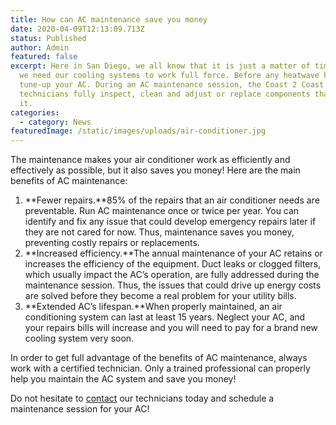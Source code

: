 ```yaml
---
title: How can AC maintenance save you money
date: 2020-04-09T12:13:09.713Z
status: Published
author: Admin
featured: false
excerpt: Here in San Diego, we all know that it is just a matter of time before
  we need our cooling systems to work full force. Before any heatwave kicks in,
  tune-up your AC. During an AC maintenance session, the Coast 2 Coast
  technicians fully inspect, clean and adjust or replace components that need
  it.
categories:
  - category: News
featuredImage: /static/images/uploads/air-conditioner.jpg
---
```

The maintenance makes your air conditioner work as efficiently and effectively as possible, but it also saves you money! Here are the main benefits of AC maintenance:



1. **Fewer repairs.**85% of the repairs that an air conditioner needs are preventable. Run AC maintenance once or twice per year. You can identify and fix any issue that could develop emergency repairs later if they are not cared for now. Thus, maintenance saves you money, preventing costly repairs or replacements.
2. **Increased efficiency.**The annual maintenance of your AC retains or increases the efficiency of the equipment. Duct leaks or clogged filters, which usually impact the AC’s operation, are fully addressed during the maintenance session. Thus, the issues that could drive up energy costs are solved before they become a real problem for your utility bills.
3. **Extended AC’s lifespan.**When properly maintained, an air conditioning system can last at least 15 years. Neglect your AC, and your repairs bills will increase and you will need to pay for a brand new cooling system very soon.



In order to get full advantage of the benefits of AC maintenance, always work with a certified technician. Only a trained professional can properly help you maintain the AC system and save you money!



Do not hesitate to [contact](https://www.coast2coastrefrigeration.com/contact/) our technicians today and schedule a maintenance session for your AC!